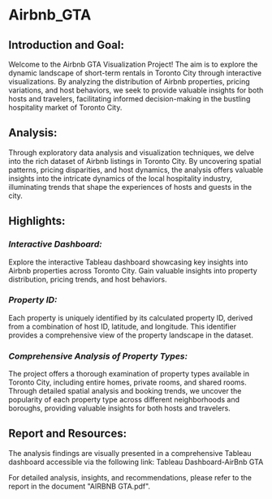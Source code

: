 # Airbnb_GTA
## Introduction and Goal:
Welcome to the Airbnb GTA Visualization Project! The aim is to explore the dynamic landscape of short-term rentals in Toronto City through interactive visualizations. By analyzing the distribution of Airbnb properties, pricing variations, and host behaviors, we seek to provide valuable insights for both hosts and travelers, facilitating informed decision-making in the bustling hospitality market of Toronto City.

## Analysis:
Through exploratory data analysis and visualization techniques, we delve into the rich dataset of Airbnb listings in Toronto City. By uncovering spatial patterns, pricing disparities, and host dynamics, the analysis offers valuable insights into the intricate dynamics of the local hospitality industry, illuminating trends that shape the experiences of hosts and guests in the city.

## Highlights:

### *Interactive Dashboard:*
Explore the interactive Tableau dashboard showcasing key insights into Airbnb properties across Toronto City. Gain valuable insights into property distribution, pricing trends, and host behaviors.

### *Property ID:*
Each property is uniquely identified by its calculated property ID, derived from a combination of host ID, latitude, and longitude. This identifier provides a comprehensive view of the property landscape in the dataset.

### *Comprehensive Analysis of Property Types:*
The project offers a thorough examination of property types available in Toronto City, including entire homes, private rooms, and shared rooms. Through detailed spatial analysis and booking trends, we uncover the popularity of each property type across different neighborhoods and boroughs, providing valuable insights for both hosts and travelers.
## Report and Resources:
The analysis findings are visually presented in a comprehensive Tableau dashboard accessible via the following link: Tableau Dashboard-AirBnb GTA

For detailed analysis, insights, and recommendations, please refer to the report in the document "AIRBNB GTA.pdf".
